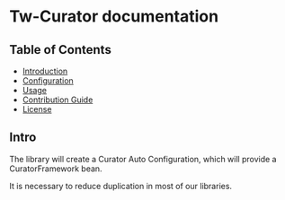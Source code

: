 # Tw-Curator documentation

## Table of Contents
* [Introduction](#intro)
* [Configuration](configuration.md)
* [Usage](usage.md)
* [Contribution Guide](contributing.md)
* [License](license.md)

## Intro

The library will create a Curator Auto Configuration, which will provide a CuratorFramework bean.

It is necessary to reduce duplication in most of our libraries.

